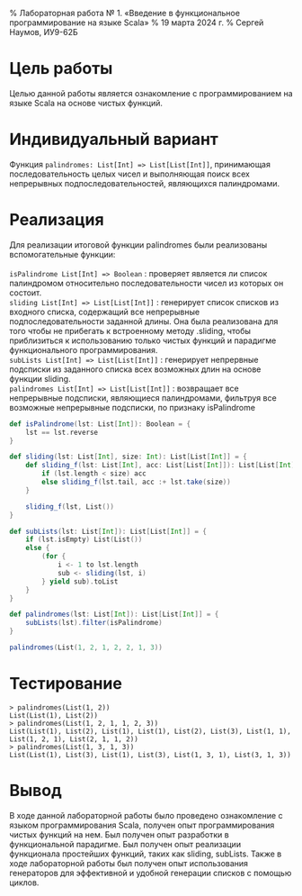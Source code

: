 % Лабораторная работа № 1. «Введение в функциональное программирование на языке Scala»
% 19 марта 2024 г.
% Сергей Наумов, ИУ9-62Б

# Цель работы
Целью данной работы является ознакомление с программированием на языке Scala на основе чистых функций.

# Индивидуальный вариант
Функция ```palindromes: List[Int] => List[List[Int]]```, принимающая последовательность целых чисел и 
выполняющая поиск всех непрерывных подпоследовательностей, являющихся палиндромами.

# Реализация

Для реализации итоговой функции palindromes были реализованы вспомогательные функции: <br><br>
```isPalindrome List[Int] => Boolean``` : проверяет является ли список палиндромом относительно 
последовательности чисел из которых он состоит. \
```sliding List[Int] => List[List[Int]]``` : генерирует список списков из входного списка, 
содержащий все непрерывные подпоследовательности заданной длины. Она была реализована для того
чтобы не прибегать к встроенному методу .sliding, чтобы приблизиться к использованию только чистых 
функций и парадигме функционального программирования. \
```subLists List[Int] => List[List[Int]]``` : генерирует непрервные подсписки из заданного списка 
всех возможных длин на основе функции sliding. \
```palindromes List[Int] => List[List[Int]]``` : возвращает все непрерывные подсписки, являющиеся
палиндромами, фильтруя все возможные непрерывные подсписки, по признаку isPalindrome

```scala
def isPalindrome(lst: List[Int]): Boolean = {
    lst == lst.reverse
}

def sliding(lst: List[Int], size: Int): List[List[Int]] = {
    def sliding_f(lst: List[Int], acc: List[List[Int]]): List[List[Int]] = {
        if (lst.length < size) acc
        else sliding_f(lst.tail, acc :+ lst.take(size))
    }

    sliding_f(lst, List())
}

def subLists(lst: List[Int]): List[List[Int]] = {
    if (lst.isEmpty) List(List())
    else {
        (for {
            i <- 1 to lst.length
            sub <- sliding(lst, i)
        } yield sub).toList
    }
}

def palindromes(lst: List[Int]): List[List[Int]] = {
    subLists(lst).filter(isPalindrome)
}

palindromes(List(1, 2, 1, 2, 2, 1, 3))
```

# Тестирование

```
> palindromes(List(1, 2))
List(List(1), List(2))
> palindromes(List(1, 2, 1, 1, 2, 3))
List(List(1), List(2), List(1), List(1), List(2), List(3), List(1, 1), List(1, 2, 1), List(2, 1, 1, 2))
> palindromes(List(1, 3, 1, 3))
List(List(1), List(3), List(1), List(3), List(1, 3, 1), List(3, 1, 3))

```

# Вывод
В ходе данной лабораторной работы было проведено ознакомление с языком программирования Scala, 
получен опыт программирования чистых функций на нем.
Был получен опыт разработки в функциональной парадигме. Был получен опыт реализации функционала
простейших функций, таких как sliding, subLists.
Также в ходе лабораторной работы был получен опыт использования генераторов для эффективной и 
удобной генерации списков с помощью циклов.
